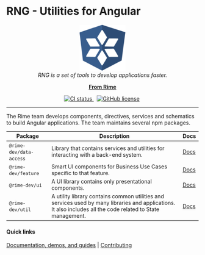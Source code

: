 # RNG - Utilities for Angular

<p align="center">
  <img src="./images/rng-logo.png" alt="rng-logo" width="120px" height="120px"/>
  <br>
  <i>
    RNG is a set of tools to develop applications faster.
  </i>
  <br>
</p>

<p align="center">
  <a href="https://rime-dev.github.io"><strong>From Rime</strong></a>
  <br>
</p>

<p align="center">
  <a href="https://circleci.com/gh/rime-dev/rng/tree/main">
    <img src="https://circleci.com/gh/rime-dev/rng/tree/main.svg?style=shield" alt="CI status" />
  </a>&nbsp;
  <a href="https://github.com/rime-dev/rng/blob/main/LICENSE"><img alt="GitHub license" src="https://img.shields.io/github/license/rime-dev/rng"></a>&nbsp;
</p>

<hr>

The Rime team develops components, directives, services and schematics to build Angular applications. The team maintains several npm packages.

| Package            | Description                                                                                                                                                  | Docs                     |
| ------------------ | ------------------------------------------------------------------------------------------------------------------------------------------------------------ | ------------------------ |
| `@rime-dev/data-access` | Library that contains services and utilities for interacting with a back-end system.                                                                         | [Docs][data-access-docs] |
| `@rime-dev/feature`     | Smart UI components for Business Use Cases specific to that feature.                                                                                         | [Docs][feature-docs]     |
| `@rime-dev/ui`          | A UI library contains only presentational components.                                                                                                        | [Docs][ui-docs]          |
| `@rime-dev/util`        | A utility library contains common utilities and services used by many libraries and applications. It also includes all the code related to State management. | [Docs][util-docs]        |

#### Quick links

[Documentation, demos, and guides][rng-docs] |
[Contributing](https://github.com/rime-dev/components/blob/main/CONTRIBUTING.md)

[rng-docs]: https://rime-dev.github.io/rng
[data-access-docs]: https://rime-dev.github.io/rng
[feature-docs]: https://rime-dev.github.io/rng
[ui-docs]: https://rime-dev.github.io/rng
[util-docs]: https://rime-dev.github.io/rng
